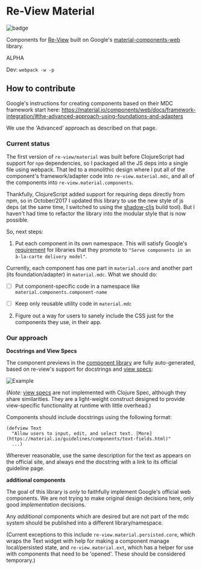 # Re-View Material

![badge](https://img.shields.io/clojars/v/re-view.material.svg)

Components for [Re-View](https://www.github.com/braintripping/re-view) built on Google's [material-components-web](https://github.com/material-components/material-components-web) library.

ALPHA

Dev: `webpack -w -p`

## How to contribute

Google's instructions for creating components based on their MDC framework start here: https://material.io/components/web/docs/framework-integration/#the-advanced-approach-using-foundations-and-adapters

We use the 'Advanced' approach as described on that page. 

### Current status

The first version of `re-view/material` was built before ClojureScript had support for `npm` dependencies, so I packaged all the JS deps into a single file using webpack. That led to a monolithic design where I put all of the component's framework/adapter code into `re-view.material.mdc`, and all of the components into `re-view.material.components`. 

Thankfully, ClojureScript added support for requiring deps directly from npm, so in October/2017 I updated this library to use the new style of js deps (at the same time, I switched to using the [shadow-cljs](https://github.com/thheller/shadow-cljs/) build tool). But I haven't had time to refactor the library into the modular style that is now possible.

So, next steps:

1. Put each component in its own namespace. This will satisfy Google's [requirement](https://material.io/components/web/docs/framework-integration/#examples) for libraries that they promote to `"Serve components in an à-la-carte delivery model"`.

Currently, each component has one part in `material.core` and another part (its foundation/adapter) in `material.mdc`. What we should do:

- [ ] Put component-specific code in a namespace like `material.components.component-name`
- [ ] Keep only reusable utility code in `material.mdc`


2. Figure out a way for users to sanely include the CSS just for the components they use, in their app.

### Our approach

**Docstrings and View Specs**

The component previews in the [component library](https://re-view.io/components) are fully auto-generated, based on re-view's support for docstrings and [view specs](https://re-view.io/docs/re-view/view-specs):

![Example](https://i.imgur.com/BLd9RdP.png)

(_Note:_ [view specs](https://re-view.io/docs/re-view/view-specs) are not implemented with Clojure Spec, although they share similarities. They are a light-weight construct designed to provide view-specific functionality at runtime with little overhead.)

Components should include docstrings using the following format:

```
(defview Text
  "Allow users to input, edit, and select text. [More](https://material.io/guidelines/components/text-fields.html)"
  ...)
```

Wherever reasonable, use the same description for the text as appears on the official site, and always end the docstring with a link to its official guideline page.

**additional components**

The goal of this library is _only_ to faithfully implement Google's official web components. We are not trying to make original design decisions here, only good _implementation_ decisions. 

Any _additional_ components which are desired but are not part of the mdc system should be published into a different library/namespace.

(Current exceptions to this include `re-view.material.persisted.core`, which wraps the Text widget with help for making a component manage local/persisted state, and `re-view.material.ext`, which has a helper for use with components that need to be 'opened'. These should be considered temporary.)
